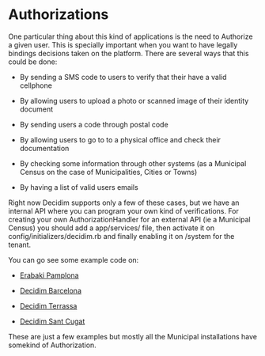 # Authorizations

One particular thing about this kind of applications is the need to Authorize a given user. This is specially important when you want to have legally bindings decisions taken on the platform. There are several ways that this could be done:

* By sending a SMS code to users to verify that their have a valid cellphone

* By allowing users to upload a photo or scanned image of their identity document

* By sending users a code through postal code

* By allowing users to go to to a physical office and check their documentation

* By checking some information through other systems (as a Municipal Census on the case of Municipalities, Cities or Towns)

* By having a list of valid users emails

Right now Decidim supports only a few of these cases, but we have an internal API where you can program your own kind of verifications. For creating your own AuthorizationHandler for an external API (ie a Municipal Census) you should add a app/services/ file, then activate it on config/initializers/decidim.rb and finally enabling it on /system for the tenant.

You can go see some example code on:

* [Erabaki Pamplona](https://github.com/ErabakiPamplona/erabaki/blob/master/app/services/census_authorization_handler.rb)

* [Decidim Barcelona](https://github.com/AjuntamentdeBarcelona/decidim-barcelona/blob/master/app/services/census_authorization_handler.rb)

* [Decidim Terrassa](https://github.com/AjuntamentDeTerrassa/decidim-terrassa/blob/master/app/services/census_authorization_handler.rb)

* [Decidim Sant Cugat](https://github.com/AjuntamentdeSantCugat/decidim-sant_cugat/blob/d6b030f58a5c2cbdbf6979530d64c7fb9f6c6d65/app/services/census_authorization_handler.rb)

These are just a few examples but mostly all the Municipal installations have somekind of Authorization.
